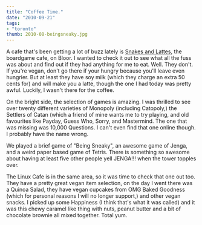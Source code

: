 ```yaml
---
title: "Coffee Time."
date: "2010-09-21"
tags:
- "toronto"
thumb: 2010-08-beingsneaky.jpg
---
```


A cafe that's been getting a lot of buzz lately is [Snakes and Lattes](http://www.snakesandlattes.com/), the boardgame cafe, on Bloor. I wanted to check it out to see what all the fuss was about and find out if they had anything for me to eat. Well. They don't. If you're vegan, don't go there if your hungry because you'll leave even hungrier. But at least they have soy milk (which they charge an extra 50 cents for) and will make you a latte, though the one I had today was pretty awful. Luckily, I wasn't there for the coffee.

On the bright side, the selection of games is amazing. I was thrilled to see over twenty different varieties of Monopoly (including Catopoly,) the Settlers of Catan (which a friend of mine wants me to try playing, and old favourites like Payday, Guess Who, Sorry, and Mastermind. The one that was missing was 10,000 Questions. I can't even find that one online though. I probably have the name wrong.  

We played a brief game of "Being Sneaky", an awesome game of Jenga, and a weird paper based game of Tetris. There is something so awesome about having at least five other people yell JENGA!!! when the tower topples over.  

The Linux Cafe is in the same area, so it was time to check that one out too. They have a pretty great vegan item selection, on the day I went there was a Quinoa Salad, they have vegan cupcakes from OMG Baked Goodness (which for personal reasons I will no longer support,) and other vegan snacks. I picked up some Happiness (I think that's what it was called) and it was this chewy caramel like thing with nuts, peanut butter and a bit of chocolate brownie all mixed together. Total yum.  
